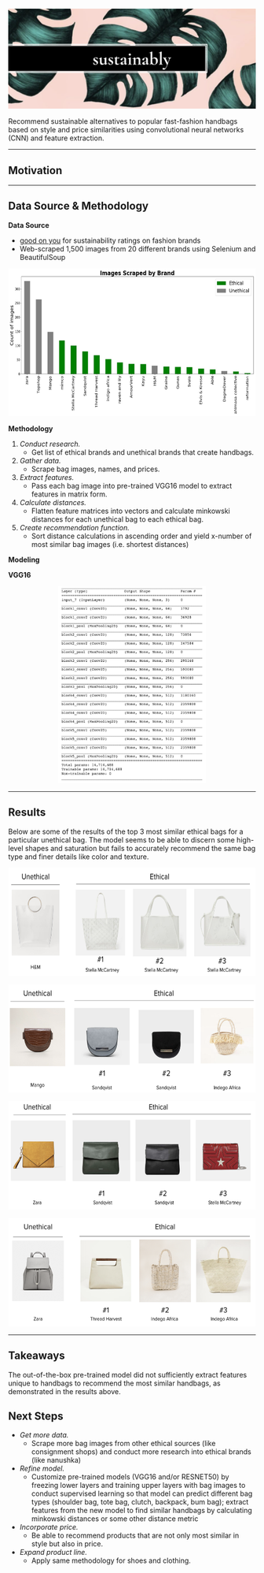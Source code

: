 ![Image](sustainably_cover1.png)

Recommend sustainable alternatives to popular fast-fashion handbags based on style and price similarities using convolutional neural networks (CNN) and feature extraction.

***
## Motivation




***
## Data Source & Methodology

__Data Source__
- [good on you](https://goodonyou.eco/) for sustainability ratings on fashion brands
- Web-scraped 1,500 images from 20 different brands using Selenium and BeautifulSoup

<p align='center'>
 <img width="550" alt="brands" height="300" src="images/brands.jpg">
</p>

__Methodology__

1. <i>Conduct research.</i>
    - Get list of ethical brands and unethical brands that create handbags.
2. <i>Gather data. </i>
    - Scrape bag images, names, and prices.
3. <i>Extract features. </i>
    - Pass each bag image into pre-trained VGG16 model to extract features in matrix form.
3. <i>Calculate distances. </i>
    - Flatten feature matrices into vectors and calculate minkowski distances for each unethical bag to each ethical bag.
4. <i>Create recommendation function. </i>
    - Sort distance calculations in ascending order and yield x-number of most similar bag images (i.e. shortest distances)


__Modeling__

<b>VGG16</b>
<p align='center'>
 <img width="300" alt="vgg16" height="400" src="images/vgg16.png">
</p>


***
## Results

Below are some of the results of the top 3 most similar ethical bags for a particular unethical bag. The model seems to be able to discern some high-level shapes and saturation but fails to accurately recommend the same bag type and finer details like color and texture.

<p align='center'>
 <img width="600" alt="results1" height="220" src="images/results1.png">
</p>

<p align='center'>
 <img width="600" alt="results2" height="220" src="images/results2.png">
</p>

<p align='center'>
 <img width="600" alt="results3" height="220" src="images/results3.png">
</p>

<p align='center'>
 <img width="600" alt="results4" height="220" src="images/results4.png">
</p>

***
## Takeaways

The out-of-the-box pre-trained model did not sufficiently extract features unique to handbags to recommend the most similar handbags, as demonstrated in the results above.

## Next Steps
- <i>Get more data.</i>
    - Scrape more bag images from other ethical sources (like consignment shops) and conduct more research into ethical brands (like nanushka)
- <i>Refine model.</i>
    - Customize pre-trained models (VGG16 and/or RESNET50) by freezing lower layers and training upper layers with bag images to conduct supervised learning so that model can predict different bag types (shoulder bag, tote bag, clutch, backpack, bum bag); extract features from the new model to find similar handbags by calculating minkowski distances or some other distance metric
- <i>Incorporate price.</i>
    - Be able to recommend products that are not only most similar in style but also in price.
- <i>Expand product line.</i>
    - Apply same methodology for shoes and clothing.
